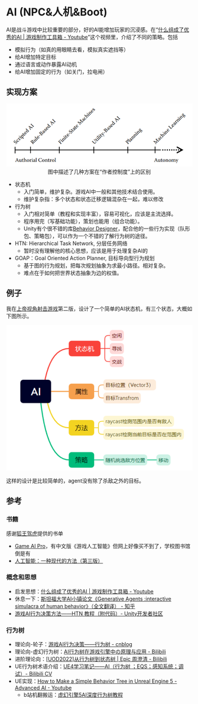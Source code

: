 # AI (NPC&人机&Boot)

AI是战斗游戏中比较重要的部分，好的AI能增加玩家的沉浸感。在“[什么组成了优秀的AI | 游戏制作工具箱 - Youtube](https://www.youtube.com/watch?v=9bbhJi0NBkk)”这个视频里，介绍了不同的策略。包括
- 模拟行为（如真的用眼睛去看，模拟真实遮挡等）
- 给AI增加特定目标
- 通过语言或动作暴露AI动机
- 给AI增加固定的行为（如关门，拉电闸）

## 实现方案

<img src='../img/ai-2.png'>
 
<center>图中描述了几种方案在“作者控制度”上的区别</center>

- 状态机
    - 入门简单，维护复杂。游戏AI中一般和其他技术结合使用。
    - 维护复杂指：多个状态和状态迁移逻辑混杂在一起，难以修改
- 行为树
    - 入门相对简单（教程和实现丰富），容易可视化，应该是主流选择。
    - 程序用完（写基础功能），策划也能用（组合功能）。
    - Unity有个很不错的库[Behavior Designer](https://assetstore.unity.com/packages/tools/visual-scripting/behavior-designer-behavior-trees-for-everyone-15277)，配合他的一些行为实现（队形包、策略包），可以作为一个不错的了解行为树的途径。
- HTN: Hierarchical Task Network, 分层任务网络
    - 暂时没有理解他的核心思想，应该是用于处理复杂AI的
- GOAP：Goal Oriented Action Planner, 目标导向型行为规划
    - 基于图的行为规划，把每次规划抽象为求最小路径。相对复杂。
    - 难点在于如何把世界状态抽象为边的权值。


## 例子

我在[上帝视角射击游戏](../Projects/TopShooting.md)第二版，设计了一个简单的AI状态机，有三个状态，大概如下图所示。

<img src="../img/ai-1.png">

这样的设计是比较简单的，agent没有除了杀敌之外的目标。

## 参考
### 书籍
感谢[狐王驾虎](https://home.cnblogs.com/u/OwlCat/)提供的书单
- [Game AI Pro](http://www.gameaipro.com/)，有中文版《游戏人工智能》但网上好像买不到了，学校图书馆倒是有
- [人工智能：一种现代的方法（第三版）](https://book.douban.com/subject/25796281/)

### 概念和思想
- 启发思想：[什么组成了优秀的AI | 游戏制作工具箱 - Youtube](https://www.youtube.com/watch?v=9bbhJi0NBkk)
- 休息一下：[斯坦福大学AI小镇论文《Generative Agents :interactive simulacra of human behavior》（全文翻译） - 知乎](https://zhuanlan.zhihu.com/p/662730929)
- [游戏AI行为决策方法——HTN 教程（附代码）- Unity开发者社区](https://developer.unity.cn/projects/657fcd52edbc2a002654a6b4)

### 行为树
- 理论向-轮子：[游戏AI行为决策——行为树 - cnblog](https://www.cnblogs.com/OwlCat/p/17871494.html)
- 理论向-虚幻行为树：[AI行为树在游戏引擎中の原理与应用 - Bilibili](https://www.bilibili.com/video/BV1Bm4y1r79W)
- 进阶理论向：[[UOD2022]从行为树到状态树 | Epic 周澄清 - Bilibili](https://www.bilibili.com/video/BV1ed4y1b7Zk)
- UE行为树术语介绍：[UE4学习笔记——AI（行为树 ；EQS；感知系统；调试）- Bilibili CV](https://www.bilibili.com/read/cv8219823)
- UE实现：[How to Make a Simple Behavior Tree in Unreal Engine 5 - Advanced AI - Youtube](https://www.youtube.com/watch?v=QJuaB2V79mU)
    - b站机翻搬运：[虚幻引擎5AI深度行为树教程](https://www.bilibili.com/video/BV1f8411C7sk)
